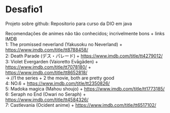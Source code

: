 # Desafio1
Projeto sobre github: Repositorio para curso da DIO em java

Recomendações de animes não tão conhecidos; incrivelmente bons + links IMDB  
1: The promissed neverland (Yakusoku no Neverland) + https://www.imdb.com/title/tt8788458/  
2: Death Parade (デス・パレード) + https://www.imdb.com/title/tt4279012/  
3: Violet Evergarden (Vaioretto Evāgāden) + https://www.imdb.com/title/tt7078180/ + https://www.imdb.com/title/tt8652818/    
-> //1 the series + 2 the movie, both are pretty good    
4: NO.6 + https://www.imdb.com/title/tt2350826/  
5: Madoka magica (Mahou shoujo) + https://www.imdb.com/title/tt1773185/  
6: Seraph no End (Owari no Seraph) + https://www.imdb.com/title/tt4584326/  
7: Castlevania (Ocident anime) + https://www.imdb.com/title/tt6517102/
